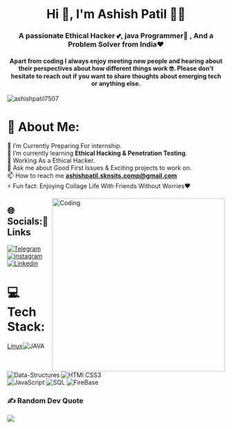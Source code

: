   
<h1 align="center">Hi 👋,<b> I'm Ashish Patil</b> 🧑‍💻</h1>
<h3 align="center">A passionate Ethical Hacker 💕, java Programmer🙌 , And a Problem Solver from India❤️</h3>
<h4 align="center">Apart from coding I always enjoy meeting new people and hearing about their perspectives about how different things work 🤓. Please don’t hesitate to reach out if you want to share thoughts about emerging tech or anything else.</h4>

<p align="left"> <img src="https://komarev.com/ghpvc/?username=ashishpatil7507&label=Profile%20views&color=0e75b6&style=flat" alt="ashishpatil7507" /> </p>

# 💫 About Me:
🔭 I’m Currently Preparing For internship.<br>🌱 I’m currently learning **Ethical Hacking & Penetration Testing**.<br>🤔 Working As a Ethical Hacker.<br>💬 Ask me about Good First Issues & Exciting projects to work on.<br>📫 How to reach me **ashishpatil.sknsits.comp@gmail.com**<br>⚡ Fun fact: Enjoying Collage Life With Friends Without Worries❤️

<img align="right" alt="Coding" width="400" src="https://cdn.dribbble.com/users/1059583/screenshots/4171367/coding-freak.gif">




## 🌐 Socials:🔗 Links




<a  href="https://t.me/phoenixashok007"><img alt=" Telegram" src="https://img.shields.io/badge/Telegram-ff4d4d?style=for-the-badge&logo=telegram&logoColor=white"></a>
<a href="https://www.instagram.com/ashishpatil.officiall"><img  alt="instagram" src="https://img.shields.io/badge/instagram-ffd9b3?style=for-the-badge&logo=instagram&logoColor=red" />
<a href=https://www.linkedin.com/in/ashishpatil7507/><img alt=" Linkedin" src="https://img.shields.io/badge/Linkedin-%2300acee.svg?&style=for-the-badge&logo=Linkedin&logoColor=white&alt=Linkedin"></a>

<!-- <a  href="https://discord.com/users/758681549993541684"><img alt=" Discord" src="https://img.shields.io/badge/Discord-7289DA?style=for-the-badge&logo=discord&logoColor=white"> -->
<!-- <a  href="" target="_blank"><img alt="LinkedIn" src="https://img.shields.io/badge/linkedin%20-%230077B5.svg?&style=for-the-badge&logo=linkedin&logoColor=white" /></a> -->
</a>

   
   



# 💻 Tech Stack:
[Linux](https://img.shields.io/badge/sql-3670A0?style=flat&logo=sql&logoColor=ffdd54)![JAVA](https://img.shields.io/badge/java-e5ff00.svg?style=flat&logo=java&logoColor=blue) ![Data-Structures](https://img.shields.io/badge/Data-Structures-67b3ff.svg?style=flat&logo=java&logoColor=ffdd54) ![HTMl CSS3](https://img.shields.io/badge/HTML5-CSS-%23ED8B00.svg?style=flat&logo=HTML5&logoColor=red )  
![JavaScript](https://img.shields.io/badge/javascript-ff4d4d.svg?style=flat&logo=javascript&logoColor=white) ![SQL](https://img.shields.io/badge/sql-3670A0?style=flat&logo=sql&logoColor=ffdd54)  ![FireBase](https://img.shields.io/badge/FireBase-ffd9b3.svg?style=flat&logo=FireBase&logoColor=blue) 
### ✍️ Random Dev Quote
![](https://quotes-github-readme.vercel.app/api?type=horizontal&theme=radical)

